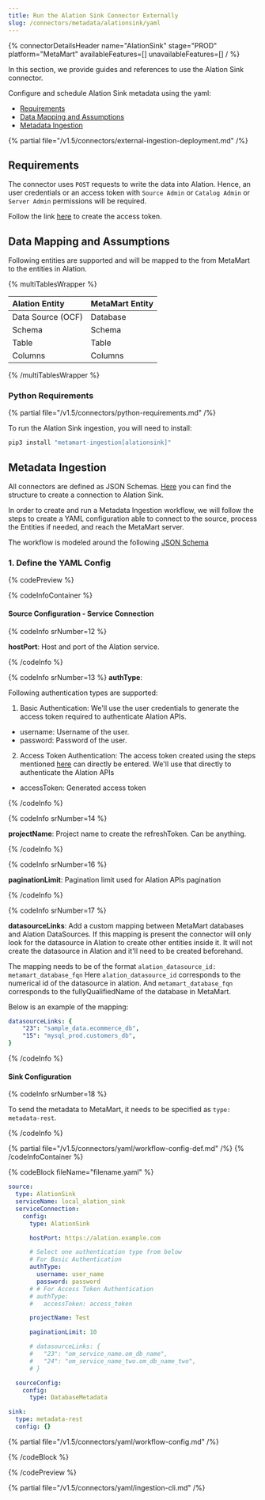 ```yaml
---
title: Run the Alation Sink Connector Externally
slug: /connectors/metadata/alationsink/yaml
---
```


{% connectorDetailsHeader
name="AlationSink"
stage="PROD"
platform="MetaMart"
availableFeatures=[]
unavailableFeatures=[]
/ %}

In this section, we provide guides and references to use the Alation Sink connector.

Configure and schedule Alation Sink metadata using the yaml:

- [Requirements](#requirements)
- [Data Mapping and Assumptions](#data-mapping-and-assumptions)
- [Metadata Ingestion](#metadata-ingestion)

{% partial file="/v1.5/connectors/external-ingestion-deployment.md" /%}

## Requirements

The connector uses `POST` requests to write the data into Alation.
Hence, an user credentials or an access token with `Source Admin` or `Catalog Admin` or `Server Admin` permissions will be required.

Follow the link [here](https://developer.alation.com/dev/docs/authentication-into-alation-apis#create-via-ui) to create the access token.

## Data Mapping and Assumptions

Following entities are supported and will be mapped to the from MetaMart to the entities in Alation.

{% multiTablesWrapper %}

| Alation Entity               | MetaMart Entity          |
| :----------------------------| :--------------------------- |
| Data Source (OCF)            | Database                     |
| Schema                       | Schema                       |
| Table                        | Table                        |
| Columns                      | Columns                      |

{% /multiTablesWrapper %}

### Python Requirements

{% partial file="/v1.5/connectors/python-requirements.md" /%}

To run the Alation Sink ingestion, you will need to install:

```bash
pip3 install "metamart-ingestion[alationsink]"
```

## Metadata Ingestion

All connectors are defined as JSON Schemas.
[Here](https://github.com/meta-mart/MetaMart/blob/main/metamart-spec/src/main/resources/json/schema/entity/services/connections/metadata/alationSinkConnection.json)
you can find the structure to create a connection to Alation Sink.

In order to create and run a Metadata Ingestion workflow, we will follow
the steps to create a YAML configuration able to connect to the source,
process the Entities if needed, and reach the MetaMart server.

The workflow is modeled around the following
[JSON Schema](https://github.com/meta-mart/MetaMart/blob/main/metamart-spec/src/main/resources/json/schema/metadataIngestion/workflow.json)

### 1. Define the YAML Config

{% codePreview %}

{% codeInfoContainer %}

#### Source Configuration - Service Connection

{% codeInfo srNumber=12 %}

**hostPort**: Host and port of the Alation service.

{% /codeInfo %}

{% codeInfo srNumber=13 %}
**authType**:

Following authentication types are supported:
1. Basic Authentication: We'll use the user credentials to generate the access token required to authenticate Alation APIs.
- username: Username of the user.
- password: Password of the user.

2. Access Token Authentication: The access token created using the steps mentioned [here](https://developer.alation.com/dev/docs/authentication-into-alation-apis#create-via-ui) can directly be entered. We'll use that directly to authenticate the Alation APIs
- accessToken: Generated access token

{% /codeInfo %}

{% codeInfo srNumber=14 %}

**projectName**: Project name to create the refreshToken. Can be anything.

{% /codeInfo %}

{% codeInfo srNumber=16 %}

**paginationLimit**: Pagination limit used for Alation APIs pagination

{% /codeInfo %}

{% codeInfo srNumber=17 %}

**datasourceLinks**: Add a custom mapping between MetaMart databases and Alation DataSources.
If this mapping is present the connector will only look for the datasource in Alation to create other entities inside it. It will not create the datasource in Alation and it'll need to be created beforehand.

The mapping needs to be of the format `alation_datasource_id: metamart_database_fqn`
Here `alation_datasource_id` corresponds to the numerical id of the datasource in alation.
And `metamart_database_fqn` corresponds to the fullyQualifiedName of the database in MetaMart.

Below is an example of the mapping:
```yaml
datasourceLinks: {
    "23": "sample_data.ecommerce_db",
    "15": "mysql_prod.customers_db",
}
```

{% /codeInfo %}

#### Sink Configuration

{% codeInfo srNumber=18 %}

To send the metadata to MetaMart, it needs to be specified as `type: metadata-rest`.

{% /codeInfo %}

{% partial file="/v1.5/connectors/yaml/workflow-config-def.md" /%}
{% /codeInfoContainer %}

{% codeBlock fileName="filename.yaml" %}

```yaml {% isCodeBlock=true %}
source:
  type: AlationSink
  serviceName: local_alation_sink
  serviceConnection:
    config:
      type: AlationSink
```
```yaml {% srNumber=12 %}
      hostPort: https://alation.example.com
```
```yaml {% srNumber=13 %}
      # Select one authentication type from below
      # For Basic Authentication
      authType:
        username: user_name
        password: password
      # # For Access Token Authentication
      # authType:
      #   accessToken: access_token
```
```yaml {% srNumber=14 %}
      projectName: Test
```
```yaml {% srNumber=15 %}
      paginationLimit: 10
```
```yaml {% srNumber=16 %}
      # datasourceLinks: {
      #   "23": "om_service_name.om_db_name",
      #   "24": "om_service_name_two.om_db_name_two",
      # }
```
```yaml {% srNumber=17 %}
  sourceConfig:
    config:
      type: DatabaseMetadata
```
```yaml {% srNumber=18 %}
sink:
  type: metadata-rest
  config: {}
```

{% partial file="/v1.5/connectors/yaml/workflow-config.md" /%}

{% /codeBlock %}

{% /codePreview %}

{% partial file="/v1.5/connectors/yaml/ingestion-cli.md" /%}
